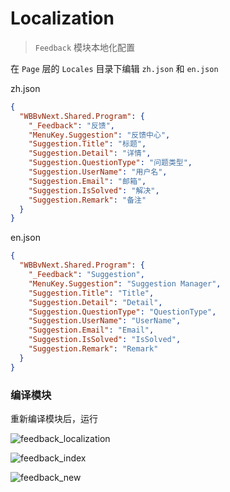 # Localization

> `Feedback` 模块本地化配置

在 `Page` 层的 `Locales` 目录下编辑 `zh.json` 和 `en.json`

zh.json

```json
{
  "WBBvNext.Shared.Program": {
    "_Feedback": "反馈",
    "MenuKey.Suggestion": "反馈中心",
    "Suggestion.Title": "标题",
    "Suggestion.Detail": "详情",
    "Suggestion.QuestionType": "问题类型",
    "Suggestion.UserName": "用户名",
    "Suggestion.Email": "邮箱",
    "Suggestion.IsSolved": "解决",
    "Suggestion.Remark": "备注"
  }
}
```

en.json

```json
{
  "WBBvNext.Shared.Program": {
    "_Feedback": "Suggestion",
    "MenuKey.Suggestion": "Suggestion Manager",
    "Suggestion.Title": "Title",
    "Suggestion.Detail": "Detail",
    "Suggestion.QuestionType": "QuestionType",
    "Suggestion.UserName": "UserName",
    "Suggestion.Email": "Email",
    "Suggestion.IsSolved": "IsSolved",
    "Suggestion.Remark": "Remark"
  }
}
```

### 编译模块

重新编译模块后，运行

![feedback_localization](/images/feedback_localization.PNG)

![feedback_index](/images/feedback_localization_index.PNG)

![feedback_new](/images/feedback_localization_new.PNG)